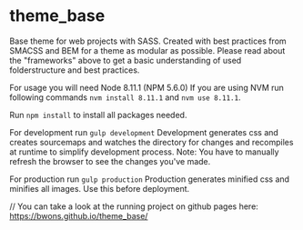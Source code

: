 # theme_base
Base theme for web projects with SASS. 
Created with best practices from SMACSS and BEM for a theme as modular as possible.
Please read about the "frameworks" above to get a basic understanding of used folderstructure and best practices.

For usage you will need Node 8.11.1 (NPM 5.6.0)
If you are using NVM run following commands
`nvm install 8.11.1` and `nvm use 8.11.1`.

Run `npm install` to install all packages needed.

For development run `gulp development`
Development generates css and creates sourcemaps and watches the
directory for changes and recompiles at runtime to simplify development process.
Note: You have to manually refresh the browser to see the changes you've made.

For production run `gulp production`
Production generates minified css and minifies all images.
Use this before deployment.



//
You can take a look at the running project on github pages here: https://bwons.github.io/theme_base/
